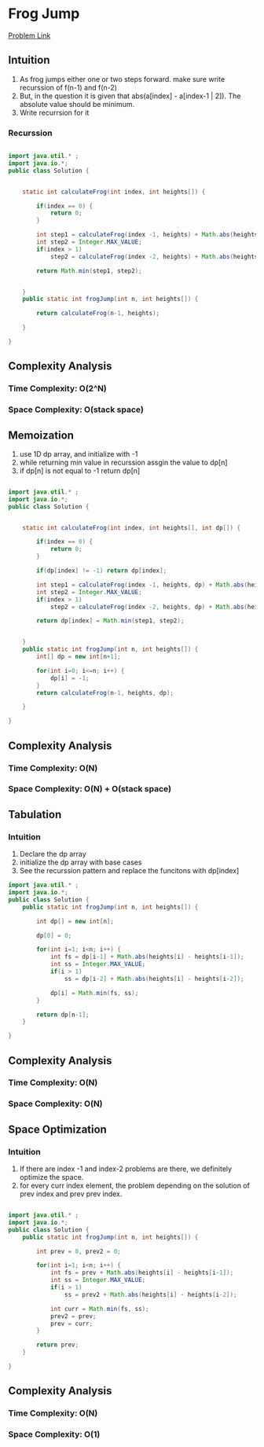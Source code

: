 # Frog Jump

[Problem Link](https://www.codingninjas.com/studio/problems/frog-jump_3621012?utm_source=striver&utm_medium=website&utm_campaign=a_zcoursetuf)

## Intuition

1. As frog jumps either one or two steps forward. make sure write recurssion of f(n-1) and f(n-2)
2. But, in the question it is given that abs(a[index] - a[index-1 | 2]). The absolute value should be minimum.
3. Write recurrsion for it

### Recurssion

```Java

import java.util.* ;
import java.io.*;
public class Solution {


    static int calculateFrog(int index, int heights[]) {

        if(index == 0) {
            return 0;
        }

        int step1 = calculateFrog(index -1, heights) + Math.abs(heights[index] - heights[index-1]);
        int step2 = Integer.MAX_VALUE;
        if(index > 1)
            step2 = calculateFrog(index -2, heights) + Math.abs(heights[index] - heights[index-2]);

        return Math.min(step1, step2);


    }
    public static int frogJump(int n, int heights[]) {

        return calculateFrog(n-1, heights);

    }

}

```

## Complexity Analysis

### Time Complexity: O(2^N)

### Space Complexity: O(stack space)

## Memoization

1. use 1D dp array, and initialize with -1
2. while returning min value in recurssion assgin the value to dp[n]
3. if dp[n] is not equal to -1 return dp[n]

```Java

import java.util.* ;
import java.io.*;
public class Solution {


    static int calculateFrog(int index, int heights[], int dp[]) {

        if(index == 0) {
            return 0;
        }

        if(dp[index] != -1) return dp[index];

        int step1 = calculateFrog(index -1, heights, dp) + Math.abs(heights[index] - heights[index-1]);
        int step2 = Integer.MAX_VALUE;
        if(index > 1)
            step2 = calculateFrog(index -2, heights, dp) + Math.abs(heights[index] - heights[index-2]);

        return dp[index] = Math.min(step1, step2);


    }
    public static int frogJump(int n, int heights[]) {
        int[] dp = new int[n+1];

        for(int i=0; i<=n; i++) {
            dp[i] = -1;
        }
        return calculateFrog(n-1, heights, dp);

    }

}

```

## Complexity Analysis

### Time Complexity: O(N)

### Space Complexity: O(N) + O(stack space)

## Tabulation

### Intuition

1. Declare the dp array
2. initialize the dp array with base cases
3. See the recurssion pattern and replace the funcitons with dp[index]

```Java
import java.util.* ;
import java.io.*;
public class Solution {
    public static int frogJump(int n, int heights[]) {

        int dp[] = new int[n];

        dp[0] = 0;

        for(int i=1; i<n; i++) {
            int fs = dp[i-1] + Math.abs(heights[i] - heights[i-1]);
            int ss = Integer.MAX_VALUE;
            if(i > 1)
                ss = dp[i-2] + Math.abs(heights[i] - heights[i-2]);

            dp[i] = Math.min(fs, ss);
        }

        return dp[n-1];
    }

}
```

## Complexity Analysis

### Time Complexity: O(N)

### Space Complexity: O(N)

## Space Optimization

### Intuition

1. If there are index -1 and index-2 problems are there, we definitely optimize the space.
2. for every curr index element, the problem depending on the solution of prev index and prev prev index.

```Java

import java.util.* ;
import java.io.*;
public class Solution {
    public static int frogJump(int n, int heights[]) {

        int prev = 0, prev2 = 0;

        for(int i=1; i<n; i++) {
            int fs = prev + Math.abs(heights[i] - heights[i-1]);
            int ss = Integer.MAX_VALUE;
            if(i > 1)
                ss = prev2 + Math.abs(heights[i] - heights[i-2]);

            int curr = Math.min(fs, ss);
            prev2 = prev;
            prev = curr;
        }

        return prev;
    }

}
```

## Complexity Analysis

### Time Complexity: O(N)

### Space Complexity: O(1)
